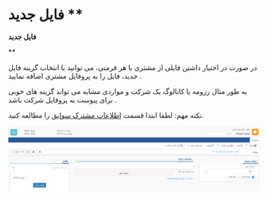 # فایل جدید      **

**فایل جدید**

**

در صورت در اختیار داشتن فایلی از مشتری با هر فرمتی، می توانید با انتخاب گزینه فایل جدید، فایل را به پروفایل مشتری اضافه نمایید .

به طور مثال رزومه یا کاتالوگ یک شرکت و مواردی مشابه می تواند گزینه های خوبی برای پیوست به پروفایل شرکت باشد .

نکته مهم: لطفا ابتدا قسمت [اطلاعات مشترک سوابق](Backgroundscommoninfo.md) را مطالعه کنید.

![](NewFile/File.jpg)